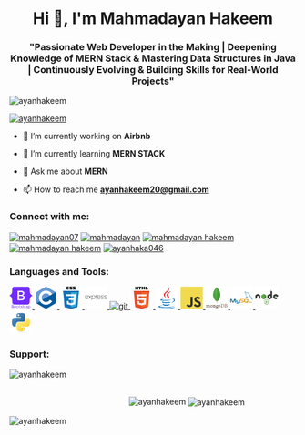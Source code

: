 <h1 align="center">Hi 👋, I'm Mahmadayan Hakeem</h1>
<h3 align="center">"Passionate Web Developer in the Making | Deepening Knowledge of MERN Stack & Mastering Data Structures in Java | Continuously Evolving & Building Skills for Real-World Projects"</h3>

<p align="left"> <img src="https://komarev.com/ghpvc/?username=ayanhakeem&label=Profile%20views&color=0e75b6&style=flat" alt="ayanhakeem" /> </p>

<p align="left"> <a href="https://github.com/ryo-ma/github-profile-trophy"><img src="https://github-profile-trophy.vercel.app/?username=ayanhakeem" alt="ayanhakeem" /></a> </p>

- 🔭 I’m currently working on **Airbnb**

- 🌱 I’m currently learning **MERN STACK**

- 💬 Ask me about **MERN**

- 📫 How to reach me **ayanhakeem20@gmail.com**

<h3 align="left">Connect with me:</h3>
<p align="left">
<a href="https://www.codechef.com/users/mahmadayan07" target="blank"><img align="center" src="https://cdn.jsdelivr.net/npm/simple-icons@3.1.0/icons/codechef.svg" alt="mahmadayan07" height="30" width="40" /></a>
<a href="https://codeforces.com/profile/mahmadayan" target="blank"><img align="center" src="https://raw.githubusercontent.com/rahuldkjain/github-profile-readme-generator/master/src/images/icons/Social/codeforces.svg" alt="mahmadayan" height="30" width="40" /></a>
<a href="https://www.leetcode.com/mahmadayan hakeem" target="blank"><img align="center" src="https://raw.githubusercontent.com/rahuldkjain/github-profile-readme-generator/master/src/images/icons/Social/leet-code.svg" alt="mahmadayan hakeem" height="30" width="40" /></a>
<a href="https://www.hackerearth.com/mahmadayan hakeem" target="blank"><img align="center" src="https://raw.githubusercontent.com/rahuldkjain/github-profile-readme-generator/master/src/images/icons/Social/hackerearth.svg" alt="mahmadayan hakeem" height="30" width="40" /></a>
<a href="https://auth.geeksforgeeks.org/user/ayanhaka046" target="blank"><img align="center" src="https://raw.githubusercontent.com/rahuldkjain/github-profile-readme-generator/master/src/images/icons/Social/geeks-for-geeks.svg" alt="ayanhaka046" height="30" width="40" /></a>
</p>

<h3 align="left">Languages and Tools:</h3>
<p align="left"> <a href="https://getbootstrap.com" target="_blank" rel="noreferrer"> <img src="https://raw.githubusercontent.com/devicons/devicon/master/icons/bootstrap/bootstrap-plain-wordmark.svg" alt="bootstrap" width="40" height="40"/> </a> <a href="https://www.cprogramming.com/" target="_blank" rel="noreferrer"> <img src="https://raw.githubusercontent.com/devicons/devicon/master/icons/c/c-original.svg" alt="c" width="40" height="40"/> </a> <a href="https://www.w3schools.com/css/" target="_blank" rel="noreferrer"> <img src="https://raw.githubusercontent.com/devicons/devicon/master/icons/css3/css3-original-wordmark.svg" alt="css3" width="40" height="40"/> </a> <a href="https://expressjs.com" target="_blank" rel="noreferrer"> <img src="https://raw.githubusercontent.com/devicons/devicon/master/icons/express/express-original-wordmark.svg" alt="express" width="40" height="40"/> </a> <a href="https://git-scm.com/" target="_blank" rel="noreferrer"> <img src="https://www.vectorlogo.zone/logos/git-scm/git-scm-icon.svg" alt="git" width="40" height="40"/> </a> <a href="https://www.w3.org/html/" target="_blank" rel="noreferrer"> <img src="https://raw.githubusercontent.com/devicons/devicon/master/icons/html5/html5-original-wordmark.svg" alt="html5" width="40" height="40"/> </a> <a href="https://www.java.com" target="_blank" rel="noreferrer"> <img src="https://raw.githubusercontent.com/devicons/devicon/master/icons/java/java-original.svg" alt="java" width="40" height="40"/> </a> <a href="https://developer.mozilla.org/en-US/docs/Web/JavaScript" target="_blank" rel="noreferrer"> <img src="https://raw.githubusercontent.com/devicons/devicon/master/icons/javascript/javascript-original.svg" alt="javascript" width="40" height="40"/> </a> <a href="https://www.mongodb.com/" target="_blank" rel="noreferrer"> <img src="https://raw.githubusercontent.com/devicons/devicon/master/icons/mongodb/mongodb-original-wordmark.svg" alt="mongodb" width="40" height="40"/> </a> <a href="https://www.mysql.com/" target="_blank" rel="noreferrer"> <img src="https://raw.githubusercontent.com/devicons/devicon/master/icons/mysql/mysql-original-wordmark.svg" alt="mysql" width="40" height="40"/> </a> <a href="https://nodejs.org" target="_blank" rel="noreferrer"> <img src="https://raw.githubusercontent.com/devicons/devicon/master/icons/nodejs/nodejs-original-wordmark.svg" alt="nodejs" width="40" height="40"/> </a> <a href="https://www.python.org" target="_blank" rel="noreferrer"> <img src="https://raw.githubusercontent.com/devicons/devicon/master/icons/python/python-original.svg" alt="python" width="40" height="40"/> </a> </p>

<h3 align="left">Support:</h3>
<p><a href="https://www.buymeacoffee.com/ayanhakeem"> <img align="left" src="https://cdn.buymeacoffee.com/buttons/v2/default-yellow.png" height="50" width="210" alt="ayanhakeem" /></a></p><br><br>

<p><img align="left" src="https://github-readme-stats.vercel.app/api/top-langs?username=ayanhakeem&show_icons=true&locale=en&layout=compact" alt="ayanhakeem" /></p>

<p>&nbsp;<img align="center" src="https://github-readme-stats.vercel.app/api?username=ayanhakeem&show_icons=true&locale=en" alt="ayanhakeem" /></p>

<p><img align="center" src="https://github-readme-streak-stats.herokuapp.com/?user=ayanhakeem&" alt="ayanhakeem" /></p>
